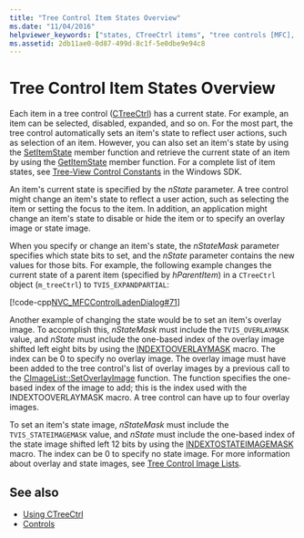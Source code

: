 ```yaml
---
title: "Tree Control Item States Overview"
ms.date: "11/04/2016"
helpviewer_keywords: ["states, CTreeCtrl items", "tree controls [MFC], item states overview", "CTreeCtrl class [MFC], item states"]
ms.assetid: 2db11ae0-0d87-499d-8c1f-5e0dbe9e94c8
---
```

# Tree Control Item States Overview

Each item in a tree control ([CTreeCtrl](../mfc/reference/ctreectrl-class.md)) has a current state. For example, an item can be selected, disabled, expanded, and so on. For the most part, the tree control automatically sets an item's state to reflect user actions, such as selection of an item. However, you can also set an item's state by using the [SetItemState](../mfc/reference/ctreectrl-class.md#setitemstate) member function and retrieve the current state of an item by using the [GetItemState](../mfc/reference/ctreectrl-class.md#getitemstate) member function. For a complete list of item states, see [Tree-View Control Constants](/windows/desktop/Controls/tree-view-control-item-states) in the Windows SDK.

An item's current state is specified by the *nState* parameter. A tree control might change an item's state to reflect a user action, such as selecting the item or setting the focus to the item. In addition, an application might change an item's state to disable or hide the item or to specify an overlay image or state image.

When you specify or change an item's state, the *nStateMask* parameter specifies which state bits to set, and the *nState* parameter contains the new values for those bits. For example, the following example changes the current state of a parent item (specified by *hParentItem*) in a `CTreeCtrl` object (`m_treeCtrl`) to `TVIS_EXPANDPARTIAL`:

[!code-cpp[NVC_MFCControlLadenDialog#71](../mfc/codesnippet/cpp/tree-control-item-states-overview_1.cpp)]

Another example of changing the state would be to set an item's overlay image. To accomplish this, *nStateMask* must include the `TVIS_OVERLAYMASK` value, and *nState* must include the one-based index of the overlay image shifted left eight bits by using the [INDEXTOOVERLAYMASK](/windows/desktop/api/commctrl/nf-commctrl-indextooverlaymask) macro. The index can be 0 to specify no overlay image. The overlay image must have been added to the tree control's list of overlay images by a previous call to the [CImageList::SetOverlayImage](../mfc/reference/cimagelist-class.md#setoverlayimage) function. The function specifies the one-based index of the image to add; this is the index used with the INDEXTOOVERLAYMASK macro. A tree control can have up to four overlay images.

To set an item's state image, *nStateMask* must include the `TVIS_STATEIMAGEMASK` value, and *nState* must include the one-based index of the state image shifted left 12 bits by using the [INDEXTOSTATEIMAGEMASK](/windows/desktop/api/commctrl/nf-commctrl-indextostateimagemask) macro. The index can be 0 to specify no state image. For more information about overlay and state images, see [Tree Control Image Lists](../mfc/tree-control-image-lists.md).

## See also

- [Using CTreeCtrl](../mfc/using-ctreectrl.md)
- [Controls](../mfc/controls-mfc.md)
